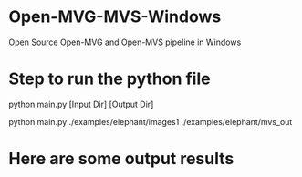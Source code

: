 # Open-MVG-MVS-Windows
Open Source Open-MVG and Open-MVS pipeline in Windows


# Step to run the python file

python main.py [Input Dir] [Output Dir]

python main.py ./examples/elephant/images1 ./examples/elephant/mvs_out

# Here are some output results
